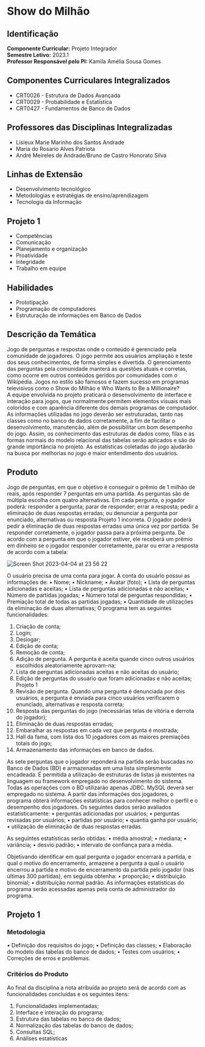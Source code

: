 # Show do Milhão

## Identificação
**Componente Curricular:** Projeto Integrador <br/>
**Semestre Letivo:** 2023.1 <br/>
**Professor Responsável pelo PI:** Kamila Amélia Sousa Gomes

## Componentes Curriculares Integralizados
- CRT0026 - Estrutura de Dados Avançada
- CRT0029 - Probabilidade e Estatística
- CRT0427 - Fundamentos de Banco de Dados

## Professores das Disciplinas Integralizadas
- Lisieux Marie Marinho dos Santos Andrade
- Maria do Rosario Alves Patriota
- André Meireles de Andrade/Bruno de Castro Honorato Silva

## Linhas de Extensão
- Desenvolvimento tecnológico
- Metodologias e estratégias de ensino/aprendizagem
- Tecnologia da Informação

## Projeto 1
- Competências
- Comunicação
- Planejamento e organização
- Proatividade
- Integridade
- Trabalho em equipe

## Habilidades
- Prototipação
- Programação de computadores
- Estruturação de informações em Banco de Dados

## Descrição da Temática
Jogo de perguntas e respostas onde o conteúdo é gerenciado pela comunidade de jogadores. O jogo
permite aos usuários ampliação e teste dos seus conhecimentos, de forma simples e divertida. O
gerenciamento das perguntas pela comunidade manterá as questões atuais e corretas, como ocorre
em outros conteúdos geridos por comunidades com o Wikipédia. Jogos no estilo são famosos e fazem
sucesso em programas televisivos como o Show do Milhão e Who Wants to Be a Millionaire? <br/>
A equipe envolvida no projeto praticará o desenvolvimento de interface e interação para jogos, que
normalmente permitem elementos visuais mais coloridos e com aparência diferente dos demais programas de computador. As informações utilizadas no jogo deverão ser estruturadas, tanto nas classes
como no banco de dados corretamente, a fim de facilitar o desenvolvimento, manutenção, além de
possibilitar um bom desempenho do jogo. Assim, os conhecimento das estruturas de dados como,
filas e as formas normais do modelo relacional das tabelas serão aplicados e são de grande importância no projeto. As estatísticas coletadas do jogo ajudarão na busca por melhorias no jogo e maior
entendimento dos usuários.

## Produto
Jogo de perguntas, em que o objetivo é conseguir o prêmio de 1 milhão de reais, após responder
7 perguntas em uma partida. As perguntas são de múltipla escolha com quatro alternativas. Em
cada pergunta, o jogador poderá: responder a pergunta; parar de responder; errar a resposta; pedir a
eliminação de duas respostas erradas; ou denunciar a pergunta por enunciado, alternativas ou resposta
Projeto 1
incorreta. O jogador poderá pedir a eliminação de duas respostas erradas uma única vez por partida.
Se responder corretamente, o jogador passa para a próxima pergunta. De acordo com a pergunta
em que o jogador estiver, ele receberá um prêmio em dinheiro se o jogador responder corretamente,
parar ou errar a resposta de acordo com a tabela:

![Screen Shot 2023-04-04 at 23 56 22](https://user-images.githubusercontent.com/64222622/229969556-59711cd8-d038-474d-b0e8-ba6de3bdaae8.png)

O usuário precisa de uma conta para jogar. A conta do usuário possui as informações de:
• Nome;
• Nickname;
• Avatar (foto);
• Lista de perguntas adicionadas e aceitas;
• Lista de perguntas adicionadas e não aceitas;
• Número de partidas jogadas;
• Número total de perguntas respondidas;
• Premiação total de todas as partidas jogadas;
• Quantidade de utilizações da eliminação de duas alternativas;
O programa tem as seguintes funcionalidades:
1. Criação de conta;
2. Login;
3. Deslogar;
4. Edição de conta;
5. Remoção de conta;
6. Adição de pergunta. A pergunta é aceita quando cinco outros usuários escolhidos aleatoriamente aprovam-na;
7. Lista de perguntas adicionadas aceitas e não aceitas do usuário;
8. Edição de perguntas do usuário que foram adicionadas e não aceitas;
Projeto 1
9. Revisão de pergunta. Quando uma pergunta é denunciada por dois usuários, a pergunta é
enviada para cinco usuários verificarem o enunciado, alternativas e resposta correta;
10. Resposta das perguntas do jogo (necessárias telas de vitória e derrota do jogador);
11. Eliminação de duas respostas erradas;
12. Embaralhar as respostas em cada vez que pergunta é mostrada;
13. Hall da fama, com lista dos 10 jogadores com as maiores premiações totais do jogo;
14. Armazenamento das informações em banco de dados.

As sete perguntas que o jogador reponderá na partida serão buscadas no Banco de Dados (BD) e
armazenadas em uma lista simplesmente encadeada. É permitida a utilização de estruturas de listas
já existentes na linguagem ou framework empregado no desenvolvimento do sistema.
Todas as operações com o BD utilizarão apenas JDBC. MySQL deverá ser empregado no sistema.
A partir das informações dos jogadores, o programa obterá informações estatísticas para conhecer
melhor o perfil e o desempenho dos jogadores. Os seguintes dados serão avaliados estatisticamente:
• perguntas adicionadas por usuários;
• perguntas revisadas por usuários;
• partidas por usuário;
• quantia ganha por usuário;
• utilização de eliminação de duas respostas erradas.

As seguintes estatísticas serão obtidas:
• média amostral;
• mediana;
• variância;
• desvio padrão;
• intervalo de confiança para a média.

Objetivando identificar em qual pergunta o jogador encerrará a partida, e qual o motivo do encerramento, armazene a pergunta a qual o usuário encerrou a partida e motivo de encerramento da partida
pelo jogador (nas últimas 300 partidas), em seguida obtenha:
• proporção;
• distribuição binomial;
• distribuição normal padrão.
As informações estatísticas do programa serão acessadas apenas pela conta de administrador do
programa.

## Projeto 1
### Metodologia
• Definição dos requisitos do jogo;
• Definição das classes;
• Elaboração do modelo das tabelas do banco de dados;
• Testes com usuários;
• Correções de erros e problemas.
### Critérios do Produto
Ao final da disciplina a nota atribuída ao projeto será de acordo com as funcionalidades concluídas e
os seguintes itens:
1. Funcionalidades implementadas;
2. Interface e interação do programa;
3. Estrutura das tabelas no banco de dados;
4. Normalização das tabelas do banco de dados;
5. Consultas SQL;
6. Análises estatísticas
